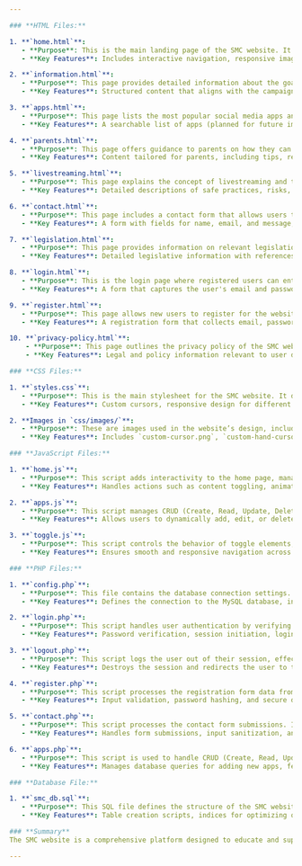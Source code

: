```yaml
---

### **HTML Files:**

1. **`home.html`**:
   - **Purpose**: This is the main landing page of the SMC website. It introduces visitors to the social media safety campaign, providing a welcoming interface with relevant images and introductory text. The page also includes links to other sections of the website, making it easy for users to navigate through the available resources.
   - **Key Features**: Includes interactive navigation, responsive images, and links to integrated web services like the weather and quotes services.

2. **`information.html`**:
   - **Purpose**: This page provides detailed information about the goals and objectives of the social media campaigns. It educates users, particularly teenagers, on the importance of safe online behavior and the various strategies SMC uses to promote safety.
   - **Key Features**: Structured content that aligns with the campaign’s educational mission, including headers, paragraphs, and links to additional resources.

3. **`apps.html`**:
   - **Purpose**: This page lists the most popular social media apps and provides tips on how to use them safely. Users can learn about the risks associated with these platforms and how to mitigate them.
   - **Key Features**: A searchable list of apps (planned for future implementation) and safety tips related to each app.

4. **`parents.html`**:
   - **Purpose**: This page offers guidance to parents on how they can help their teenagers navigate social media safely. It provides practical tips and advice aimed at fostering healthy social media habits.
   - **Key Features**: Content tailored for parents, including tips, resources, and links to external articles or tools.

5. **`livestreaming.html`**:
   - **Purpose**: This page explains the concept of livestreaming and the potential dangers it poses to teenagers. It educates users on how to engage in livestreaming activities safely.
   - **Key Features**: Detailed descriptions of safe practices, risks, and precautions to take while livestreaming.

6. **`contact.html`**:
   - **Purpose**: This page includes a contact form that allows users to send messages directly to the SMC team. It’s a vital tool for user interaction, enabling users to ask questions, provide feedback, or request further information.
   - **Key Features**: A form with fields for name, email, and message, linked to the `contact.php` script for backend processing.

7. **`legislation.html`**:
   - **Purpose**: This page provides information on relevant legislation and guidelines related to online social media use. It serves as a resource for users looking to understand the legal aspects of social media safety.
   - **Key Features**: Detailed legislative information with references to laws and best practices.

8. **`login.html`**:
   - **Purpose**: This is the login page where registered users can enter their credentials to access member-only areas of the website. 
   - **Key Features**: A form that captures the user's email and password, linked to the `login.php` script for authentication.

9. **`register.html`**:
   - **Purpose**: This page allows new users to register for the website by creating an account. It collects essential user information and stores it in the database.
   - **Key Features**: A registration form that collects email, password, and other necessary details, linked to the `register.php` script.

10. **`privacy-policy.html`**:
    - **Purpose**: This page outlines the privacy policy of the SMC website, informing users about how their data will be used and protected.
    - **Key Features**: Legal and policy information relevant to user data protection.

### **CSS Files:**

1. **`styles.css`**:
   - **Purpose**: This is the main stylesheet for the SMC website. It defines the visual appearance of the website, including colors, fonts, layout, and responsiveness. The use of an external CSS file ensures consistency across all pages and allows for easy updates.
   - **Key Features**: Custom cursors, responsive design for different devices, and consistent styling across all HTML elements.

2. **Images in `css/images/`**:
   - **Purpose**: These are images used in the website’s design, including custom cursor icons and a background image.
   - **Key Features**: Includes `custom-cursor.png`, `custom-hand-cursor.png`, and `social_media.jpg`, which are used to enhance the visual experience on the site.

### **JavaScript Files:**

1. **`home.js`**:
   - **Purpose**: This script adds interactivity to the home page, managing dynamic content and user interactions.
   - **Key Features**: Handles actions such as content toggling, animations, or other dynamic behaviors on the home page.

2. **`apps.js`**:
   - **Purpose**: This script manages CRUD (Create, Read, Update, Delete) operations for the popular apps content on the apps.html page.
   - **Key Features**: Allows users to dynamically add, edit, or delete apps from the list. It also handles the display of these apps, ensuring smooth interaction and updates without needing to refresh the page.

3. **`toggle.js`**:
   - **Purpose**: This script controls the behavior of toggle elements, such as dropdowns in the navigation bar.
   - **Key Features**: Ensures smooth and responsive navigation across different sections of the website.

### **PHP Files:**

1. **`config.php`**:
   - **Purpose**: This file contains the database connection settings. It centralizes the database configuration, making it easier to manage and secure the connection details.
   - **Key Features**: Defines the connection to the MySQL database, including the host, username, password, and database name.

2. **`login.php`**:
   - **Purpose**: This script handles user authentication by verifying the login credentials entered on the `login.html` page. It manages sessions, checks for login attempts, and enforces security measures such as account lockout after multiple failed attempts.
   - **Key Features**: Password verification, session initiation, login attempts tracking, and account lockout functionality.

3. **`logout.php`**:
   - **Purpose**: This script logs the user out of their session, effectively ending their authenticated session on the website.
   - **Key Features**: Destroys the session and redirects the user to the login page.

4. **`register.php`**:
   - **Purpose**: This script processes the registration form data from `register.html`. It validates the input, hashes the password, and stores the new user information in the database.
   - **Key Features**: Input validation, password hashing, and secure database insertion.

5. **`contact.php`**:
   - **Purpose**: This script processes the contact form submissions. It sends the user's message to the SMC team, typically via email or by storing it in the database.
   - **Key Features**: Handles form submissions, input sanitization, and email functionality (if implemented).

6. **`apps.php`**:
   - **Purpose**: This script is used to handle CRUD (Create, Read, Update, Delete) operations for managing the popular apps data stored in the database.
   - **Key Features**: Manages database queries for adding new apps, fetching existing apps, updating app information, and deleting apps. It provides the backend functionality required to interact with the database securely and efficiently based on user actions.

### **Database File:**

1. **`smc_db.sql`**:
   - **Purpose**: This SQL file defines the structure of the SMC website’s database. It includes tables for storing user information, such as email addresses, hashed passwords, login attempts, and other necessary details.
   - **Key Features**: Table creation scripts, indices for optimizing queries, and initial data insertion for testing or configuration purposes.

### **Summary**
The SMC website is a comprehensive platform designed to educate and support teenagers in using social media safely. Each file in the project plays a specific role, contributing to the overall functionality and user experience. The HTML, CSS, and JavaScript files work together to create a responsive and interactive front end, while the PHP scripts manage backend processes such as user authentication, form handling, and database interactions. The database structure is well-planned, ensuring that user data is securely stored and efficiently managed. 

---
```

